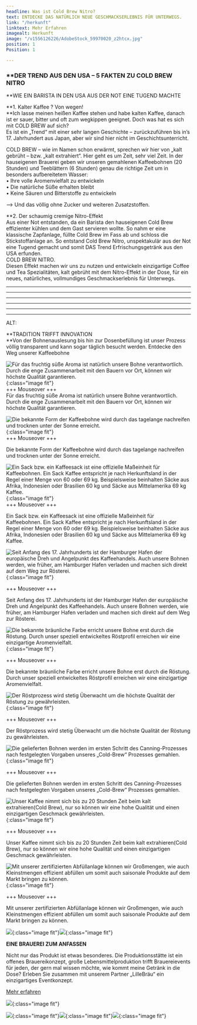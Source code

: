 ```yaml
---
headline: Was ist Cold Brew Nitro?
text: ENTDECKE DAS NATÜRLICH NEUE GESCHMACKSERLEBNIS FÜR UNTERWEGS.
link: "/herkunft"
linktext: Mehr Erfahren
imagealt: Herkunft
image: "/v1556126226/AdobeStock_59970020_z2htcx.jpg"
position: 1
Position: 1

---
```

### ****DER TREND AUS DEN USA – 5 FAKTEN ZU COLD BREW NITRO**

\**WIE EIN BARISTA IN DEN USA AUS DER NOT EINE TUGEND MACHTE

\**1. Kalter Kaffee ? Von wegen!  
 **Ich lasse meinen heißen Kaffee stehen und habe kalten Kaffee, danach ist er sauer, bitter und oft zum wegkippen geeignet. Doch was hat es sich mit COLD BREW auf sich?   
 Es ist ein „Trend“ mit einer sehr langen Geschichte – zurückzuführen bis in’s 17. Jahrhundert aus Japan, aber wir sind hier nicht im Geschichtsunterricht.

COLD BREW – wie im Namen schon erwärmt, sprechen wir hier von „kalt gebrüht – bzw. „kalt extrahiert“. Hier geht es um Zeit, sehr viel Zeit. In der hauseigenen Brauerei geben wir unseren gemahlenen Kaffeebohnen (20 Stunden) und Teeblättern (6 Stunden) genau die richtige Zeit um in besonders aufbereitetem Wasser:  
 • Ihre volle Aromenvielfalt zu entwickeln  
 • Die natürliche Süße erhalten bleibt  
 • Keine Säuren und Bitterstoffe zu entwickeln

–> Und das völlig ohne Zucker und weiteren Zusatzstoffen.

\**2. Der schaumig cremige Nitro-Effekt  
 Aus einer Not entstanden, da ein Barista den hauseigenen Cold Brew effizienter kühlen und dem Gast servieren wollte. So nahm er eine klassische Zapfanlage, füllte Cold Brew im Fass ab und schloss die Stickstoffanlage an. So entstand Cold Brew Nitro, unspektakulär aus der Not eine Tugend gemacht und somit DAS Trend Erfrischungsgetränk aus den USA erfunden.  
 COLD BREW NITRO.   
 Diesen Effekt machen wir uns zu nutzen und entwickeln einzigartige Coffee und Tea Spezialitäten, kalt gebrüht mit dem Nitro-Effekt in der Dose, für ein neues, natürliches, vollmundiges Geschmackserlebnis für Unterwegs.

***

***

***

***

***

***

ALT:

\**TRADITION TRIFFT INNOVATION  
\**Von der Bohnenauslesung bis hin zur Dosenbefüllung ist unser Prozess völlig transparent und kann sogar täglich besucht werden. Entdecke den Weg unserer Kaffeebohne

![Für das fruchtig süße Aroma ist natürlich unsere Bohne verantwortlich. Durch die enge Zusammenarbeit mit den Bauern vor Ort, können wir höchste Qualität garantieren.](https://res.cloudinary.com/dock18/image/upload/c_pad,w_960/v1556126226/AdobeStock_59970020_z2htcx.jpg){:class="image fit"}  
\+++ Mouseover +++  
Für das fruchtig süße Aroma ist natürlich unsere Bohne verantwortlich. Durch die enge Zusammenarbeit mit den Bauern vor Ort, können wir höchste Qualität garantieren.

![Die bekannte Form der Kaffeebohne wird durch das tagelange nachreifen und trocknen unter der Sonne erreicht.](https://res.cloudinary.com/dock18/image/upload/c_pad,w_960/v1556126253/AdobeStock_152121830_oactuu.jpg){:class="image fit"}  
\+++ Mouseover +++

Die bekannte Form der Kaffeebohne wird durch das tagelange nachreifen und trocknen unter der Sonne erreicht.

![Ein Sack bzw. ein Kaffeesack ist eine offizielle Maßeinheit für Kaffeebohnen. Ein Sack Kaffee entspricht je nach Herkunftsland in der Regel einer Menge von 60 oder 69 kg. Beispielsweise beinhalten Säcke aus Afrika, Indonesien oder Brasilien 60 kg und Säcke aus Mittelamerika 69 kg Kaffee.](https://res.cloudinary.com/dock18/image/upload/c_pad,w_960/v1556126252/AdobeStock_129116861_lng7r5.jpg){:class="image fit"}  
\+++ Mouseover +++

Ein Sack bzw. ein Kaffeesack ist eine offizielle Maßeinheit für Kaffeebohnen. Ein Sack Kaffee entspricht je nach Herkunftsland in der Regel einer Menge von 60 oder 69 kg. Beispielsweise beinhalten Säcke aus Afrika, Indonesien oder Brasilien 60 kg und Säcke aus Mittelamerika 69 kg Kaffee.

![Seit Anfang des 17. Jahrhunderts ist der Hamburger Hafen der europäische Dreh und Angelpunkt des Kaffeehandels. Auch unsere Bohnen werden, wie früher, am Hamburger Hafen verladen und machen sich direkt auf dem Weg zur Rösterei.](https://res.cloudinary.com/dock18/image/upload/c_pad,w_960/v1556208476/AdobeStock_246753642_sffoft.jpg){:class="image fit"}

\+++ Mouseover +++

Seit Anfang des 17. Jahrhunderts ist der Hamburger Hafen der europäische Dreh und Angelpunkt des Kaffeehandels. Auch unsere Bohnen werden, wie früher, am Hamburger Hafen verladen und machen sich direkt auf dem Weg zur Rösterei.

![Die bekannte bräunliche Farbe erricht unsere Bohne erst durch die Röstung. Durch unser speziell entwickeltes Röstprofil erreichen wir eine einzigartige Aromenvielfalt.](https://res.cloudinary.com/dock18/image/upload/c_pad,w_960/v1556126251/AdobeStock_109299986_dueo3d.jpg){:class="image fit"}

\+++ Mouseover +++

Die bekannte bräunliche Farbe erricht unsere Bohne erst durch die Röstung. Durch unser speziell entwickeltes Röstprofil erreichen wir eine einzigartige Aromenvielfalt.

![Der Röstprozess wird stetig Überwacht um die höchste Qualität der Röstung zu gewährleisten.](https://res.cloudinary.com/dock18/image/upload/c_pad,w_960/v1556126251/AdobeStock_41828301_vldyfj.jpg){:class="image fit"}

\+++ Mouseover +++

Der Röstprozess wird stetig Überwacht um die höchste Qualität der Röstung zu gewährleisten.

![Die gelieferten Bohnen werden im ersten Schritt des Canning-Prozesses nach festgelegten Vorgaben unseres „Cold-Brew“ Prozesses gemahlen.](https://res.cloudinary.com/dock18/image/upload/c_pad,w_960/v1556126189/Bildschirmfoto_2019-04-04_um_11.59.16_f6asuk.png){:class="image fit"}

\+++ Mouseover +++

Die gelieferten Bohnen werden im ersten Schritt des Canning-Prozesses nach festgelegten Vorgaben unseres „Cold-Brew“ Prozesses gemahlen.

![Unser Kaffee nimmt sich bis zu 20 Stunden Zeit beim kalt extrahieren(Cold Brew), nur so können wir eine hohe Qualität und einen einzigartigen Geschmack gewährleisten.](https://res.cloudinary.com/dock18/image/upload/c_pad,w_960/v1556126215/Bildschirmfoto_2019-03-26_um_16.46.39_pqxmit.png){:class="image fit"}

\+++ Mouseover +++

Unser Kaffee nimmt sich bis zu 20 Stunden Zeit beim kalt extrahieren(Cold Brew), nur so können wir eine hohe Qualität und einen einzigartigen Geschmack gewährleisten.

![Mit unserer zertifizierten Abfüllanlage können wir Großmengen, wie auch Kleinstmengen effizient abfüllen um somit auch saisonale Produkte auf dem Markt bringen zu können.](https://res.cloudinary.com/dock18/image/upload/c_pad,w_960/v1556126213/Bildschirmfoto_2019-03-25_um_16.58.56_npogoo.png){:class="image fit"}

\+++ Mouseover +++

Mit unserer zertifizierten Abfüllanlage können wir Großmengen, wie auch Kleinstmengen effizient abfüllen um somit auch saisonale Produkte auf dem Markt bringen zu können.

![](https://res.cloudinary.com/dock18/image/upload/c_pad,w_960/v1556126212/Bildschirmfoto_2019-03-26_um_15.54.33_ghvbr5.png){:class="image fit"}![](https://res.cloudinary.com/dock18/image/upload/c_pad,w_960/v1556126317/2019/02/25/BbUxB2rb_mmqbdy.png){:class="image fit"}

**EINE BRAUEREI ZUM ANFASSEN**

Nicht nur das Produkt ist etwas besonderes. Die Produktionsstätte ist ein offenes Brauereikonzept, große Lebensmittelproduktion trifft Brauereievents für jeden, der gern mal wissen möchte, wie kommt meine Getränk in die Dose? Erleben Sie zusammen mit unserem Partner „LilleBräu“ ein einzigartiges Eventkonzept.

[Mehr erfahren](https://lillebraeu.de/brauerei/)

![](https://res.cloudinary.com/dock18/image/upload/c_pad,w_960/v1556126215/Bildschirmfoto_2019-03-26_um_16.46.39_pqxmit.png){:class="image fit"}

![](https://res.cloudinary.com/dock18/image/upload/c_pad,w_960/v1556126207/Bildschirmfoto_2019-03-26_um_16.46.53_ercj0k.png){:class="image fit"}![](https://res.cloudinary.com/dock18/image/upload/c_pad,w_960/v1556126208/Bildschirmfoto_2019-03-26_um_16.47.03_dmepmb.png){:class="image fit"}![](https://res.cloudinary.com/dock18/image/upload/c_pad,w_960/v1556126208/Bildschirmfoto_2019-03-26_um_16.47.12_op6ze1.png){:class="image fit"}